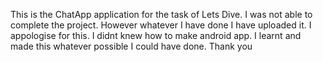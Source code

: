 This is the ChatApp application for the task of Lets Dive. I was not able to complete the project. However whatever I have done I have uploaded it. I appologise for this. I didnt knew how to make android app. I learnt and made this whatever possible I could have done. 
Thank you
